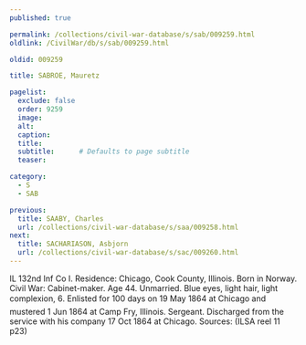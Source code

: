 ```yaml
---
published: true

permalink: /collections/civil-war-database/s/sab/009259.html
oldlink: /CivilWar/db/s/sab/009259.html

oldid: 009259

title: SABROE, Mauretz

pagelist:
  exclude: false
  order: 9259
  image: 
  alt:
  caption:
  title:
  subtitle:      # Defaults to page subtitle
  teaser:

category: 
  - S 
  - SAB

previous:
  title: SAABY, Charles
  url: /collections/civil-war-database/s/saa/009258.html  
next:
  title: SACHARIASON, Asbjorn
  url: /collections/civil-war-database/s/sac/009260.html   
---
```

IL 132nd Inf Co I. Residence: Chicago, Cook County, Illinois. Born in Norway. Civil War: Cabinet-maker. Age 44. Unmarried. Blue eyes, light hair, light complexion, 6&#146;. Enlisted for 100 days on 19 May 1864 at Chicago and mustered 1 Jun 1864 at Camp Fry, Illinois. Sergeant. Discharged from the service with his company 17 Oct 1864 at Chicago. Sources: (ILSA reel 11 p23)